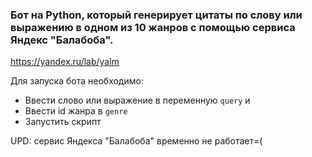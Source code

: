 ### Бот на Python, который генерирует цитаты по слову или выражению в одном из 10 жанров с помощью сервиса Яндекс "Балабоба".
https://yandex.ru/lab/yalm

Для запуска бота необходимо:
- Ввести слово или выражение в переменную 
  ```query``` и 
- Ввести id жанра в ```genre```
- Запустить скрипт


UPD: сервис Яндекса "Балабоба" временно не работает=(
